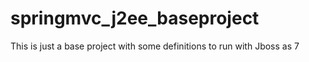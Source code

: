 springmvc_j2ee_baseproject
==========================

This is just a base project with some definitions to run with Jboss as 7
